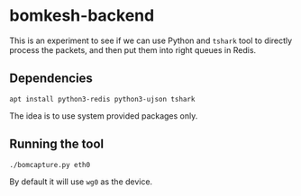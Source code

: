 # bomkesh-backend

This is an experiment to see if we can use Python and `tshark` tool to directly process the packets,
and then put them into right queues in Redis.

## Dependencies

```
apt install python3-redis python3-ujson tshark
```

The idea is to use system provided packages only.

## Running the tool

```
./bomcapture.py eth0
```

By default it will use `wg0` as the device.

